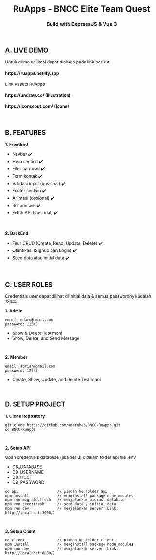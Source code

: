 <h1 align="center">RuApps - BNCC Elite Team Quest</h1>
<h3 align="center">Build with ExpressJS & Vue 3</h3>

<br>

## A. LIVE DEMO
<span>Untuk demo aplikasi dapat diakses pada link berikut</span>
<h4>https://ruapps.netlify.app</h4>

<span>Link Assets RuApps</span>
<h4>https://undraw.co/ (Illustration)</h4>
<h4>https://iconscout.com/ (Icons)</h4>

<br>

## B. FEATURES
<b>1. FrontEnd</b>
<ul>
	<li>Navbar ✔️</li>
	<li>Hero section ✔️</li>
	<li>Fitur carousel ✔️</li>
	<li>Form kontak ✔️</li>
	<li>Validasi input (opsional) ✔️</li>
	<li>Footer section ✔️</li>
	<li>Animasi (opsional) ✔️</li>
	<li>Responsive ✔️</li>
	<li>Fetch API (opsional) ✔️</li>
</ul>

<br>

<b>2. BackEnd</b>
<ul>
	<li>Fitur CRUD (Create, Read, Update, Delete)  ✔️</li>
	<li>Otentikasi (Signup dan Login) ✔️</li>
	<li>Seed data atau initial data ✔️</li>
</ul>

<br>

## C. USER ROLES
<p>Credentials user dapat dilihat di initial data & semua passwordnya adalah <i>12345</i></p>
<b>1. Admin</b>

```
email: ndaru@gmail.com
password: 12345
```

<ul>
	<li>Show & Delete Testimoni</li>
	<li>Show, Delete, and Send Message</li>
</ul>

<br>

<b>2. Member</b> <br>

```
email: aprian@gmail.com
password: 12345
```

<ul>
	<li>Create, Show, Update, and Delete Testimoni</li>
</ul>

<br>

## D. SETUP PROJECT
<b>1. Clone Repository</b>

```
git clone https://github.com/ndaruhes/BNCC-RuApps.git
cd BNCC-RuApps
```
<br>

<b>2. Setup API</b>
<p>Ubah credentials database (jika perlu) didalam folder api file .env</p>
<ul>
    <li>DB_DATABASE</li>
    <li>DB_USERNAME</li>
    <li>DB_HOST</li>
    <li>DB_PASSWORD</li>
</ul>

```
cd api                  // pindah ke folder api
npm install             // menginstall package node_modules
npm run migrate:fresh   // menjalankan migrasi database
npm run seed:fresh      // seed data / initial data
npm run dev             // menjalankan server (Link: http://localhost:3000/)
```

<br>

<b>3. Setup Client</b>

```
cd client               // pindah ke folder client
npm install             // menginstall package node_modules
npm run dev             // menjalankan server (Link: http://localhost:8080/)
```